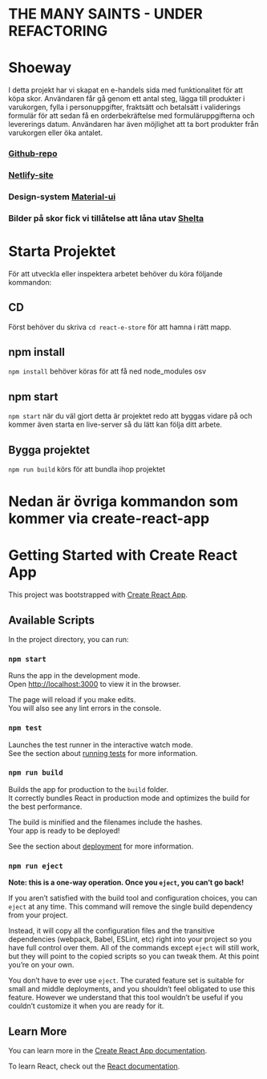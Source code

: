 # THE MANY SAINTS - UNDER REFACTORING

# Shoeway

I detta projekt har vi skapat en e-handels sida med funktionalitet för att köpa skor. Användaren får gå genom ett antal steg, lägga till produkter i varukorgen, fylla i personuppgifter, fraktsätt och betalsätt i validerings formulär för att sedan få en orderbekräftelse med formuläruppgifterna och levererings datum. Användaren har även möjlighet att ta bort produkter från varukorgen eller öka antalet.  

### [Github-repo](https://github.com/PetterFogel/react-e-store)
### [Netlify-site](https://shoeway.netlify.app/)

### Design-system [Material-ui](https://material-ui.com/)
### Bilder på skor fick vi tillåtelse att låna utav [Shelta](https://shelta.se/)

# Starta Projektet

För att utveckla eller inspektera arbetet behöver du köra följande kommandon:

## CD

Först behöver du skriva `cd react-e-store` för att hamna i rätt mapp.

## npm install 

`npm install` behöver köras för att få ned node_modules osv

## npm start 

`npm start` när du väl gjort detta är projektet redo att byggas vidare på och kommer även starta en live-server så du lätt kan följa ditt arbete.

## Bygga projektet

`npm run build` körs för att bundla ihop projektet

# Nedan är övriga kommandon som kommer via create-react-app

# Getting Started with Create React App

This project was bootstrapped with [Create React App](https://github.com/facebook/create-react-app).

## Available Scripts

In the project directory, you can run:

### `npm start`

Runs the app in the development mode.\
Open [http://localhost:3000](http://localhost:3000) to view it in the browser.

The page will reload if you make edits.\
You will also see any lint errors in the console.

### `npm test`

Launches the test runner in the interactive watch mode.\
See the section about [running tests](https://facebook.github.io/create-react-app/docs/running-tests) for more information.

### `npm run build`

Builds the app for production to the `build` folder.\
It correctly bundles React in production mode and optimizes the build for the best performance.

The build is minified and the filenames include the hashes.\
Your app is ready to be deployed!

See the section about [deployment](https://facebook.github.io/create-react-app/docs/deployment) for more information.

### `npm run eject`

**Note: this is a one-way operation. Once you `eject`, you can’t go back!**

If you aren’t satisfied with the build tool and configuration choices, you can `eject` at any time. This command will remove the single build dependency from your project.

Instead, it will copy all the configuration files and the transitive dependencies (webpack, Babel, ESLint, etc) right into your project so you have full control over them. All of the commands except `eject` will still work, but they will point to the copied scripts so you can tweak them. At this point you’re on your own.

You don’t have to ever use `eject`. The curated feature set is suitable for small and middle deployments, and you shouldn’t feel obligated to use this feature. However we understand that this tool wouldn’t be useful if you couldn’t customize it when you are ready for it.

## Learn More

You can learn more in the [Create React App documentation](https://facebook.github.io/create-react-app/docs/getting-started).

To learn React, check out the [React documentation](https://reactjs.org/).

